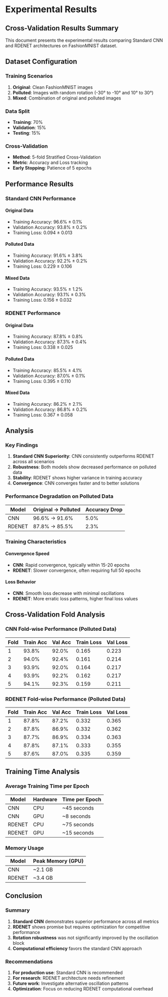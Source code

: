 # Experimental Results

## Cross-Validation Results Summary

This document presents the experimental results comparing Standard CNN and RDENET architectures on FashionMNIST dataset.

## Dataset Configuration

### Training Scenarios

1. **Original**: Clean FashionMNIST images
2. **Polluted**: Images with random rotation (-30° to -10° and 10° to 30°)
3. **Mixed**: Combination of original and polluted images

### Data Split

- **Training**: 70%
- **Validation**: 15%
- **Testing**: 15%

### Cross-Validation

- **Method**: 5-fold Stratified Cross-Validation
- **Metric**: Accuracy and Loss tracking
- **Early Stopping**: Patience of 5 epochs

## Performance Results

### Standard CNN Performance

#### Original Data

- Training Accuracy: 96.6% ± 0.1%
- Validation Accuracy: 93.8% ± 0.2%
- Training Loss: 0.094 ± 0.013

#### Polluted Data

- Training Accuracy: 91.6% ± 3.8%
- Validation Accuracy: 92.2% ± 0.2%
- Training Loss: 0.229 ± 0.106

#### Mixed Data

- Training Accuracy: 93.5% ± 1.2%
- Validation Accuracy: 93.1% ± 0.3%
- Training Loss: 0.156 ± 0.032

### RDENET Performance

#### Original Data

- Training Accuracy: 87.8% ± 0.8%
- Validation Accuracy: 87.3% ± 0.4%
- Training Loss: 0.338 ± 0.025

#### Polluted Data

- Training Accuracy: 85.5% ± 4.1%
- Validation Accuracy: 87.0% ± 0.1%
- Training Loss: 0.395 ± 0.110

#### Mixed Data

- Training Accuracy: 86.2% ± 2.1%
- Validation Accuracy: 86.8% ± 0.2%
- Training Loss: 0.367 ± 0.058

## Analysis

### Key Findings

1. **Standard CNN Superiority**: CNN consistently outperforms RDENET across all scenarios
2. **Robustness**: Both models show decreased performance on polluted data
3. **Stability**: RDENET shows higher variance in training accuracy
4. **Convergence**: CNN converges faster and to better solutions

### Performance Degradation on Polluted Data

| Model  | Original → Polluted | Accuracy Drop |
| ------ | ------------------- | ------------- |
| CNN    | 96.6% → 91.6%       | 5.0%          |
| RDENET | 87.8% → 85.5%       | 2.3%          |

### Training Characteristics

#### Convergence Speed

- **CNN**: Rapid convergence, typically within 15-20 epochs
- **RDENET**: Slower convergence, often requiring full 50 epochs

#### Loss Behavior

- **CNN**: Smooth loss decrease with minimal oscillations
- **RDENET**: More erratic loss patterns, higher final loss values

## Cross-Validation Fold Analysis

### CNN Fold-wise Performance (Polluted Data)

| Fold | Train Acc | Val Acc | Train Loss | Val Loss |
| ---- | --------- | ------- | ---------- | -------- |
| 1    | 93.8%     | 92.0%   | 0.165      | 0.223    |
| 2    | 94.0%     | 92.4%   | 0.161      | 0.214    |
| 3    | 93.9%     | 92.0%   | 0.164      | 0.217    |
| 4    | 93.9%     | 92.2%   | 0.162      | 0.217    |
| 5    | 94.1%     | 92.3%   | 0.159      | 0.211    |

### RDENET Fold-wise Performance (Polluted Data)

| Fold | Train Acc | Val Acc | Train Loss | Val Loss |
| ---- | --------- | ------- | ---------- | -------- |
| 1    | 87.8%     | 87.2%   | 0.332      | 0.365    |
| 2    | 87.8%     | 86.9%   | 0.332      | 0.362    |
| 3    | 87.7%     | 86.9%   | 0.334      | 0.363    |
| 4    | 87.8%     | 87.1%   | 0.333      | 0.355    |
| 5    | 87.6%     | 87.0%   | 0.335      | 0.359    |

## Training Time Analysis

### Average Training Time per Epoch

| Model  | Hardware | Time per Epoch |
| ------ | -------- | -------------- |
| CNN    | CPU      | ~45 seconds    |
| CNN    | GPU      | ~8 seconds     |
| RDENET | CPU      | ~75 seconds    |
| RDENET | GPU      | ~15 seconds    |

### Memory Usage

| Model  | Peak Memory (GPU) |
| ------ | ----------------- |
| CNN    | ~2.1 GB           |
| RDENET | ~3.4 GB           |

## Conclusion

### Summary

1. **Standard CNN** demonstrates superior performance across all metrics
2. **RDENET** shows promise but requires optimization for competitive performance
3. **Rotation robustness** was not significantly improved by the oscillation block
4. **Computational efficiency** favors the standard CNN approach

### Recommendations

1. **For production use**: Standard CNN is recommended
2. **For research**: RDENET architecture needs refinement
3. **Future work**: Investigate alternative oscillation patterns
4. **Optimization**: Focus on reducing RDENET computational overhead
